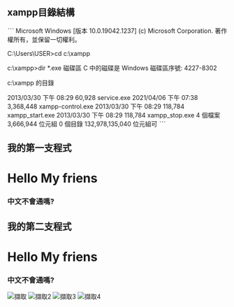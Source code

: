 ## xampp目錄結構
ˋˋˋ
Microsoft Windows [版本 10.0.19042.1237]
(c) Microsoft Corporation. 著作權所有，並保留一切權利。

C:\Users\USER>cd c:\xampp

c:\xampp>dir *.exe
 磁碟區 C 中的磁碟是 Windows
 磁碟區序號:  4227-8302

 c:\xampp 的目錄

2013/03/30  下午 08:29            60,928 service.exe
2021/04/06  下午 07:38         3,368,448 xampp-control.exe
2013/03/30  下午 08:29           118,784 xampp_start.exe
2013/03/30  下午 08:29           118,784 xampp_stop.exe
               4 個檔案       3,666,944 位元組
               0 個目錄  132,978,135,040 位元組可
ˋˋˋ

## 我的第一支程式

<!DOCTYPE html>
<html>
<head>
    <title>MY First web programming</title>
</head>
<body>

<h1>Hello My friens</h1>


<h3>中文不會通嗎?</h3>


</body>
</html>


## 我的第二支程式

<!DOCTYPE html>
<html>

<head>
    <title>MY First web programming</title>
	<meta charset="utf-8">
</head>

<body>

<h1>Hello My friens</h1>


<h3>中文不會通嗎?</h3>


</body>
</html>

![擷取](https://user-images.githubusercontent.com/90752081/136344403-cd608145-e7cb-452a-a2ca-d173c2c6c7af.PNG)
![擷取2](https://user-images.githubusercontent.com/90752081/136344854-dea6036d-dd15-429c-98fa-51f633d88d03.PNG)
![擷取3](https://user-images.githubusercontent.com/90752081/136347038-6a871c50-804a-4678-8548-a787d9e76780.PNG)
![擷取4](https://user-images.githubusercontent.com/90752081/136347056-834db5eb-8d50-41bb-8613-7160a32b9b5b.PNG)
